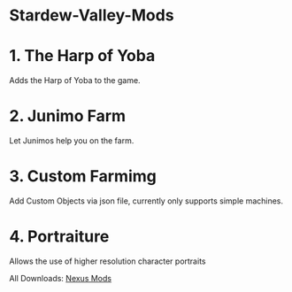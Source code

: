 # Stardew-Valley-Mods

# 1. The Harp of Yoba
Adds the Harp of Yoba to the game.

# 2. Junimo Farm
Let Junimos help you on the farm.

# 3. Custom Farmimg
Add Custom Objects via json file, currently only supports simple machines. 

# 4. Portraiture
Allows the use of higher resolution character portraits 

All Downloads: [Nexus Mods](http://www.nexusmods.com/stardewvalley/users/42440425/?tb=mods&pUp=1)

